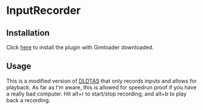 # InputRecorder

## Installation

Click [here](https://gimloader.github.io/install/?installUrl=https://raw.githubusercontent.com/Gimloader/client-plugins/main/plugins/InputRecorder/build/InputRecorder.js) to install the plugin with Gimloader downloaded.

## Usage

This is a modified version of [DLDTAS](../DLDTAS) that only records inputs and allows for playback. As far as I'm aware, this is allowed for speedrun proof if you have a really bad computer. Hit alt+r to start/stop recording, and alt+b to play back a recording.